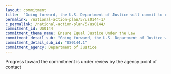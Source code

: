 ```yaml
---
layout: commitment
title:  "Going forward, the U.S. Department of Justice will commit to continuing to implement rules that allow individuals to earn credits for good conduct and for participating in programming designed to reduce recidivism."
permalink: /national-action-plan/5/us0144-1/
c_permalink: /national-action-plan/5/us0144/
commitment_id: US0144
commitment_theme_name: Ensure Equal Justice Under the Law
commitment_detail_sub: "Going forward, the U.S. Department of Justice will commit to continuing to implement rules that allow individuals to earn credits for good conduct and for participating in programming designed to reduce recidivism."
commitment_detail_sub_id: "US0144.1"
commitment_agency: Department of Justice
---
```


Progress toward the commitment is under review by the agency point of contact